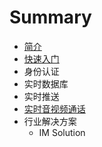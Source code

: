 # Summary

* [简介](README.md)
* [快速入门](QUICKSTART.md)
* 身份认证
* 实时数据库
* 实时推送
* [实时音视频通话](RealtimeVideo.md)
* 行业解决方案
   * IM Solution

